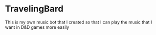 ﻿# TravelingBard

This is my own music bot that I created so that I can play the music that I want in D&D games more easily
